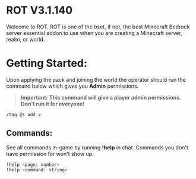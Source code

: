 # ROT V3.1.140

Welcome to ROT. ROT is one of the bset, if not, the best Minecraft Bedrock server essential addon to use when you are creating a Minecraft server, realm, or world.

# Getting Started:

Upon applying the pack and joining the world the operator should run the command below which gives you **Admin** permissions.

> **Important:** **This command will give a player admin permissions. Don't run it for everyone!**
```bash
/tag @s add v
```

## Commands:

See all commands in-game by running **!help** in chat. Commands you don't have permission for won't show up.
```bash
!help <page: number>
!help <command: string>
```
